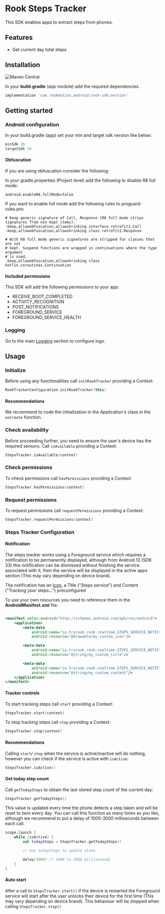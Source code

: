 # Rook Steps Tracker

This SDK enables apps to extract steps from phones.

## Features

* Get current day total steps.

## Installation

![Maven Central](https://img.shields.io/maven-central/v/com.rookmotion.android/rook-sdk?style=for-the-badge&logo=gradle&label=maven&color=7200F7)

In your **build.gradle** (app module) add the required dependencies.

```groovy
implementation 'com.rookmotion.android:rook-sdk:version'
```

## Getting started

### Android configuration

In your build.gradle (app) set your min and target sdk version like below:

```groovy
minSdk 26
targetSdk 34
```

#### Obfuscation

If you are using obfuscation consider the following:

In your gradle.properties (Project level) add the following to disable R8 full mode:

```properties
android.enableR8.fullMode=false
```

If you want to enable full mode add the following rules to proguard-rules.pro:

```text
# Keep generic signature of Call, Response (R8 full mode strips signatures from non-kept items).
-keep,allowobfuscation,allowshrinking interface retrofit2.Call
-keep,allowobfuscation,allowshrinking class retrofit2.Response

# With R8 full mode generic signatures are stripped for classes that are not
# kept. Suspend functions are wrapped in continuations where the type argument
# is used.
-keep,allowobfuscation,allowshrinking class kotlin.coroutines.Continuation
```

#### Included permissions

This SDK will add the following permissions to your app:

* RECEIVE_BOOT_COMPLETED
* ACTIVITY_RECOGNITION
* POST_NOTIFICATIONS
* FOREGROUND_SERVICE
* FOREGROUND_SERVICE_HEALTH

### Logging

Go to the main [Logging](README.md#logging) section to configure logs.

## Usage

### Initialize

Before using any functionalities call `initRookTracker` providing a Context:

```kotlin
RookTrackerConfiguration.initRookTracker(this)
```

#### Recommendations

We recommend to code the initialization in the Application's class in the `onCreate` function.

### Check availability

Before proceeding further, you need to ensure the user's device has the required sensors. Call `isAvailable` providing a
Context:

```kotlin
StepsTracker.isAvailable(context)
```

### Check permissions

To check permissions call `hasPermissions` providing a Context:

```kotlin
StepsTracker.hasPermissions(context)
```

### Request permissions

To request permissions call `requestPermissions` providing a Context:

```kotlin
StepsTracker.requestPermissions(context)
```

### Steps Tracker Configuration

#### Notification

The steps tracker works using a Foreground service which requires a notification to be permanently displayed, although
from Android 13 (SDK 33) this notification can be dismissed without finishing the service associated with it, then the
service will be displayed in the active apps section (This may vary depending on device brand).

The notification has
an [Icon](https://fonts.google.com/icons?selected=Material%20Symbols%20Rounded%3Adirections_walk%3AFILL%400%3Bwght%40400%3BGRAD%400%3Bopsz%4024),
a Title ("Steps service") and Content ("Tracking your steps…") preconfigured

To use your own resources you need to reference them in the **AndroidManifest.xml** file:

```xml

<manifest xmlns:android="http://schemas.android.com/apk/res/android">
    <application>
        <meta-data
            android:name="io.tryrook.rook.realtime.STEPS_SERVICE_NOTIFICATION_ICON"
            android:resource="@drawable/my_custom_icon"/>

        <meta-data
            android:name="io.tryrook.rook.realtime.STEPS_SERVICE_NOTIFICATION_TITLE"
            android:resource="@string/my_custom_title"/>

        <meta-data
            android:name="io.tryrook.rook.realtime.STEPS_SERVICE_NOTIFICATION_CONTENT"
            android:resource="@string/my_custom_content"/>
    </application>
</manifest>
```

#### Tracker controls

To start tracking steps call `start` providing a Context:

```kotlin
StepsTracker.start(context)
```

To stop tracking steps call `stop` providing a Context:

```kotlin
StepsTracker.stop(context)
```

#### Recommendations

Calling `start`/ `stop` when the service is active/inactive will do nothing, however you can check if the service is
active with `isActive`:

```kotlin
StepsTracker.isActive()
```

#### Get today step count

Call `getTodaySteps` to obtain the last stored step count of the current day:

```kotlin
StepsTracker.getTodaySteps()
```

This value is updated every time the phone detects a step taken and will be reset to zero every day. You can call this
function as many times as you like, although we recommend to put a delay of 1000-3000 milliseconds between each call.

```kotlin
scope.launch {
    while (isActive) {
        val todaySteps = StepsTracker.getTodaySteps()

        // Use todaySteps to update state

        delay(3000) // 1000 to 3000 milliseconds
    }
}
```

#### Auto start

After a call to `StepsTracker.start()` if the device is restarted the Foreground service will start after the user
unlocks their device for the first time (This may vary depending on device brand). This behaviour will be stopped when
calling `StepsTracker.stop()`
